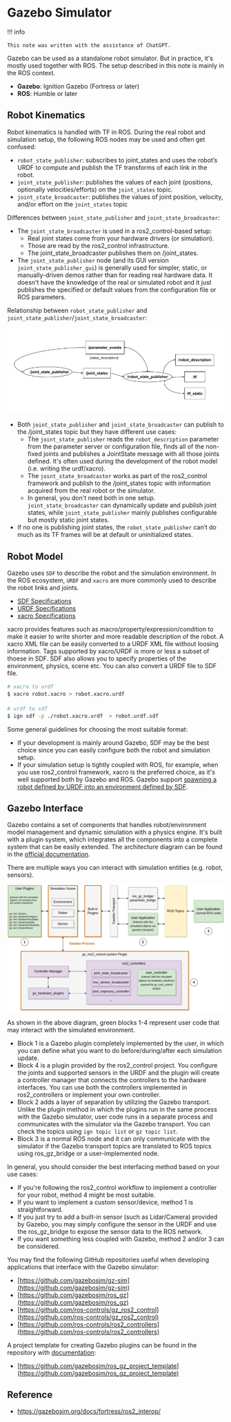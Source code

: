 # Gazebo Simulator

!!! info 

    This note was written with the assistance of ChatGPT.

Gazebo can be used as a standalone robot simulator. But in practice, it's mostly used together with ROS. The setup described in this note is mainly in the ROS context.

* **Gazebo**: Ignition Gazebo (Fortress or later)
* **ROS**: Humble or later

## Robot Kinematics

Robot kinematics is handled with TF in ROS. During the real robot and simulation setup, the following ROS nodes may be used and often get confused:

* `robot_state_publisher`: subscribes to joint_states and uses the robot’s URDF to compute and publish the TF transforms of each link in the robot.
* `joint_state_publisher`: publishes the values of each joint (positions, optionally velocities/efforts) on the `joint_states` topic.
* `joint_state_broadcaster`: publishes the values of joint position, velocity, and/or effort on the `joint_states` topic

Differences between `joint_state_publisher` and `joint_state_broadcaster`:

* The `joint_state_broadcaster` is used in a ros2_control-based setup:
    - Real joint states come from your hardware drivers (or simulation).
    - Those are read by the ros2_control infrastructure.
    - The joint_state_broadcaster publishes them on /joint_states.
* The `joint_state_publisher` node (and its GUI version `joint_state_publisher_gui`) is generally used for simpler, static, or manually-driven demos rather than for reading real hardware data. It doesn't have the knowledge of the real or simulated robot and it just publishes the specified or default values from the configuration file or ROS parameters.

Relationship between `robot_state_publisher` and `joint_state_publisher`/`joint_state_broadcaster`:

![](./figures/ros_joint_state.jpg)

* Both `joint_state_publisher` and `joint_state_broadcaster` can publish to the /joint_states topic but they have different use cases:
    * The `joint_state_publisher` reads the `robot_description` parameter from the parameter server or configuration file, finds all of the non-fixed joints and publishes a JointState message with all those joints defined. It's often used during the development of the robot model (i.e. writing the urdf/xacro).
    * The `joint_state_broadcaster` works as part of the ros2_control framework and publish to the /joint_states topic with information acquired from the real robot or the simulator.
    * In general, you don't need both in one setup. `joint_state_broadcaster` can dynamically update and publish joint states, while `joint_state_publisher` mainly publishes configurable but mostly static joint states. 
* If no one is publishing joint states, the `robot_state_publisher` can’t do much as its TF frames will be at default or uninitialized states.

## Robot Model

Gazebo uses `SDF` to describe the robot and the simulation environment. In the ROS ecosystem, `URDF` and `xacro` are more commonly used to describe the robot links and joints.

* [SDF Specifications](http://sdformat.org/spec)
* [URDF Specifications](https://wiki.ros.org/urdf/XML)
* [xacro Specifications](https://wiki.ros.org/xacro)

xacro provides features such as macro/property/expression/condition to make it easier to write shorter and more readable description of the robot. A xacro XML file can be easily converted to a URDF XML file without loosing information. Tags supported by xacro/URDF is more or less a subset of thoese in SDF. SDF also allows you to specify properties of the environment, physics, scene etc. You can also convert a URDF file to SDF file.

```bash
# xacro to urdf
$ xacro robot.xacro > robot.xacro.urdf 

# urdf to sdf
$ ign sdf -p ./robot.xacro.urdf  > robot.urdf.sdf
```

Some general guidelines for choosing the most suitable format:

* If your development is mainly around Gazebo, SDF may be the best choice since you can easily configure both the robot and simulation setup.
* If your simulation setup is tightly coupled with ROS, for example, when you use ros2_control framework, xacro is the preferred choice, as it's well supported both by Gazebo and ROS. Gazebo support [spawning a robot defined by URDF into an environment defined by SDF](https://gazebosim.org/docs/fortress/spawn_urdf/).

## Gazebo Interface

Gazebo contains a set of components that handles robot/environment model management and dynamic simulation with a physics engine. It's built with a plugin system, which integrates all the components into a complete system that can be easily extended. The architecture diagram can be found in the [official documentation](https://gazebosim.org/docs/latest/architecture/).

There are multiple ways you can interact with simulation entities (e.g. robot, sensors).

![](./figures/gazebo_interface.drawio.png)

As shown in the above diagram, green blocks 1-4 represent user code that may interact with the simulated environment. 

* Block 1 is a Gazebo plugin completely implemented by the user, in which you can define what you want to do before/during/after each simulation update.
* Block 4 is a plugin provided by the ros2_control project. You configure the joints and supported sensors in the URDF and  the plugin will create a controller manager that connects the controllers to the hardware interfaces. You can use both the controllers implemented in ros2_controllers or implement your own controller.
* Block 2 adds a layer of separation by utilizing the Gazebo transport. Unlike the plugin method in which the plugins run in the same process with the Gazebo simulator, user code runs in a separate process and communicates with the simulator via the Gazebo transport. You can check the topics using `ign topic list` or `gz topic list`.
* Block 3 is a normal ROS node and it can only communicate with the simulator if the Gazebo transport topics are translated to ROS topics using ros_gz_bridge or a user-implemented node. 

In general, you should consider the best interfacing method based on your use cases:

* If you're following the ros2_control workflow to implement a controller for your robot, method 4 might be most suitable.
* If you want to implement a custom sensor/device, method 1 is straightforward.
* If you just try to add a built-in sensor (such as Lidar/Camera) provided by Gazebo, you may simply configure the sensor in the URDF and use the ros_gz_bridge to expose the sensor data to the ROS network.
* If you want something less coupled with Gazebo, method 2 and/or 3 can be considered.

You may find the following GitHub repositories useful when developing applications that interface with the Gazebo simulator:

* [https://github.com/gazebosim/gz-sim](https://github.com/gazebosim/gz-sim)
* [https://github.com/gazebosim/ros_gz](https://github.com/gazebosim/ros_gz)
* [https://github.com/ros-controls/gz_ros2_control](https://github.com/ros-controls/gz_ros2_control)
* [https://github.com/ros-controls/ros2_controllers](https://github.com/ros-controls/ros2_controllers)

A project template for creating Gazebo plugins can be found in the repository with [documentation](https://gazebosim.org/docs/harmonic/ros_gz_project_template_guide/): 

* [https://github.com/gazebosim/ros_gz_project_template](https://github.com/gazebosim/ros_gz_project_template)

## Reference

* https://gazebosim.org/docs/fortress/ros2_interop/